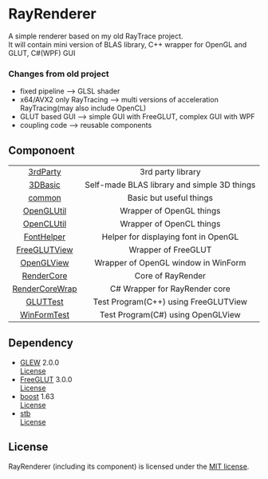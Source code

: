 RayRenderer
===========================

A simple renderer based on my old RayTrace project.  
It will contain mini version of BLAS library, C++ wrapper for OpenGL and GLUT, C#(WPF) GUI  

### Changes from old project

* fixed pipeline --> GLSL shader
* x64/AVX2 only RayTracing --> multi versions of acceleration RayTracing(may also include OpenCL)
* GLUT based GUI --> simple GUI with FreeGLUT, complex GUI with WPF
* coupling code --> reusable components

## Componoent
| | |
|:-------:|:-------:|
| [3rdParty](./3rdParty) | 3rd party library |
| [3DBasic](./3DBasic) | Self-made BLAS library and simple 3D things |
| [common](./common) | Basic but useful things |
| [OpenGLUtil](./OpenGLUtil) | Wrapper of OpenGL things |
| [OpenCLUtil](./OpenCLUtil) | Wrapper of OpenCL things |
| [FontHelper](./FontHelper) | Helper for displaying font in OpenGL |
| [FreeGLUTView](./FreeGLUTView) | Wrapper of FreeGLUT |
| [OpenGLView](./OpenGLView) | Wrapper of OpenGL window in WinForm |
| [RenderCore](./RenderCore) | Core of RayRender |
| [RenderCoreWrap](./RenderCoreWrap) | C# Wrapper for RayRender core |
| [GLUTTest](./GLUTTest) | Test Program(C++) using FreeGLUTView |
| [WinFormTest](./WinFormTest) | Test Program(C#) using OpenGLView |

## Dependency

* [GLEW](http://glew.sourceforge.net/)  2.0.0  
  [License](./License/glew.txt)
* [FreeGLUT](http://freeglut.sourceforge.net)  3.0.0  
  [License](./License/freeglut.txt)
* [boost](http://www.boost.org/)  1.63  
  [License](./License/boost.txt)
* [stb](https://github.com/nothings/stb)  
  [License](./License/stb.txt)

## License

RayRenderer (including its component) is licensed under the [MIT license](License.txt).
